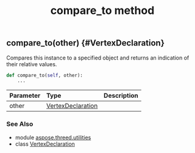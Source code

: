 ﻿---
title: compare_to method
second_title: Aspose.3D for Python via .NET API References
description: 
type: docs
weight: 40
url: /python-net/aspose.threed.utilities/vertexdeclaration/compare_to/
is_root: false
---

## compare_to(other) {#VertexDeclaration}

Compares this instance to a specified object and returns an indication of their relative values.



```python
def compare_to(self, other):
    ...
```


| Parameter | Type | Description |
| :- | :- | :- |
| other | [VertexDeclaration](/3d/python-net/aspose.threed.utilities/vertexdeclaration) |  |



### See Also
* module [aspose.threed.utilities](../../)
* class [VertexDeclaration](/3d/python-net/aspose.threed.utilities/vertexdeclaration)
